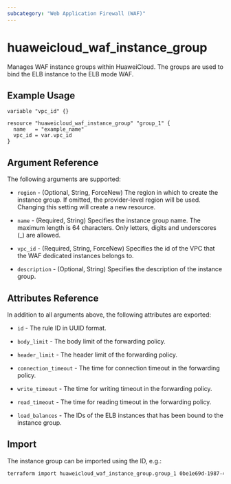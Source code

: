 ```yaml
---
subcategory: "Web Application Firewall (WAF)"
---
```


# huaweicloud_waf_instance_group

Manages WAF instance groups within HuaweiCloud. The groups are used to bind the ELB instance to the ELB mode WAF.

## Example Usage

```hcl
variable "vpc_id" {}

resource "huaweicloud_waf_instance_group" "group_1" {
  name   = "example_name"
  vpc_id = var.vpc_id
}
```

## Argument Reference

The following arguments are supported:

* `region` - (Optional, String, ForceNew) The region in which to create the instance group.
  If omitted, the provider-level region will be used. Changing this setting will create a new resource.

* `name` - (Required, String) Specifies the instance group name.
  The maximum length is 64 characters. Only letters, digits and underscores (_) are allowed.

* `vpc_id` - (Required, String, ForceNew) Specifies the id of the VPC that the WAF dedicated instances belongs to.

* `description` - (Optional, String) Specifies the description of the instance group.

## Attributes Reference

In addition to all arguments above, the following attributes are exported:

* `id` - The rule ID in UUID format.

* `body_limit` - The body limit of the forwarding policy.

* `header_limit` - The header limit of the forwarding policy.

* `connection_timeout` - The time for connection timeout in the forwarding policy.

* `write_timeout` - The time for writing timeout in the forwarding policy.

* `read_timeout` - The time for reading timeout in the forwarding policy.

* `load_balances` - The IDs of the ELB instances that has been bound to the instance group.

## Import

The instance group can be imported using the ID, e.g.:

```sh
terraform import huaweicloud_waf_instance_group.group_1 0be1e69d-1987-4d9c-9dc5-fc7eed592398
```
